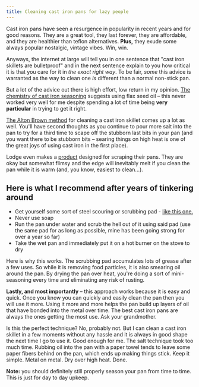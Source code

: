```yaml
---
title: Cleaning cast iron pans for lazy people
---
```


Cast iron pans have seen a resurgence in popularity in recent years and for good reasons. They are a great tool, they last forever, they are affordable, and they are healthier than teflon alternatives. **Plus,** they exude some always popular nostalgic, vintage vibes. Win, win.

Anyways, the internet at large will tell you in one sentence that "cast iron skillets are bulletproof" and in the next sentence explain to you how critical it is that you care for it in *the exact right way*. To be fair, *some* this advice is warranted as the way to clean one *is* different than a normal non-stick pan.

But a lot of the advice out there is high effort, low return in my opinion. [The chemistry of cast iron seasoning](http://sherylcanter.com/wordpress/2010/01/a-science-based-technique-for-seasoning-cast-iron/) suggests using flax seed oil – this never worked very well for me despite spending a lot of time being **very particular** in trying to get it right.

[The Alton Brown method](https://lifehacker.com/take-complete-care-of-your-cast-iron-with-this-video-gu-1373681383) for cleaning a cast iron skillet comes up a lot as well. You'll have second thoughts as you continue to pour more salt into the pan to try for a third time to scape off the stubborn last bits in your pan (and you want there to be stubborn bits – searing things on high heat is one of the great joys of using cast iron in the first place).

Lodge even makes a [product](https://www.amazon.com/Lodge-SCRAPERPK-Durable-Scrapers-2-Pack/dp/B0039UU9UO/ref=sr_1_2?ie=UTF8&qid=1520299950&sr=8-2&keywords=lodge+scraper) designed for scraping their pans. They are okay but somewhat flimsy and the edge will inevitably melt if you clean the pan while it is warm (and, you know, easiest to clean...).

## Here is what I recommend after years of tinkering around

* Get yourself some sort of steel scouring or scrubbing pad - [like this one.](https://www.amazon.com/WeScour-Stainless-All-purpose-Scrubber-Scratches/dp/B01LWBE3BM)
* Never use soap
* Run the pan under water and scrub the hell out of it using said pad (use the same pad for as long as possible, mine has been going strong for over a year so far)
* Take the wet pan and immediately put it on a hot burner on the stove to dry

Here is why this works. The scrubbing pad accumulates lots of grease after a few uses. So while it is removing food particles, it is also smearing oil around the pan. By drying the pan over heat, you're doing a sort of mini-seasoning every time and eliminating any risk of rusting.

**Lastly, and most importantly** – this approach works because it is easy and quick. Once you know you can quickly and easily clean the pan then you will use it more. Using it more and more helps the pan build up layers of oil that have bonded into the metal over time. The best cast iron pans are always the ones getting the most use. Ask your grandmother.

Is this the perfect technique? No, probably not. But I can clean a cast iron skillet in a few moments without any hassle and it is always in good shape the next time I go to use it. Good enough for me. The salt technique took too much time. Rubbing oil into the pan with a paper towel tends to leave some paper fibers behind on the pan, which ends up making things stick. Keep it simple. Metal on metal. Dry over high heat. Done.

**Note:** you should definitely still properly season your pan from time to time. This is just for day to day upkeep.
